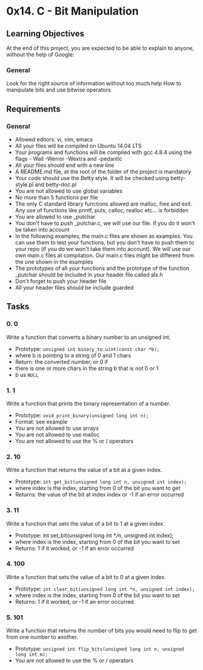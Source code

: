 # 0x14. C - Bit Manipulation


## Learning Objectives
At the end of this project, you are expected to be able to explain to anyone, without the help of Google:

### General
Look for the right source of information without too much help
How to manipulate bits and use bitwise operators

## Requirements
### General
* Allowed editors: vi, vim, emacs
* All your files will be compiled on Ubuntu 14.04 LTS
* Your programs and functions will be compiled with gcc 4.8.4 using the flags - Wall -Werror -Wextra and -pedantic
* All your files should end with a new line
* A README.md file, at the root of the folder of the project is mandatory
* Your code should use the Betty style. It will be checked using betty-style.pl and betty-doc.pl
* You are not allowed to use global variables
* No more than 5 functions per file
* The only C standard library functions allowed are malloc, free and exit. Any use of functions like printf, puts, calloc, realloc etc... is forbidden
* You are allowed to use _putchar
* You don't have to push _putchar.c, we will use our file. If you do it won't be taken into account
* In the following examples, the main.c files are shown as examples. You can use them to test your functions, but you don't have to push them to your repo (if you do we won't take them into account). We will use our own main.c files at compilation. Our main.c files might be different from the one shown in the examples
* The prototypes of all your functions and the prototype of the function _putchar should be included in your header file called alx.h
* Don't forget to push your header file
* All your header files should be include guarded

## Tasks
### 0. 0
Write a function that converts a binary number to an unsigned int.

* Prototype: ```unsigned int binary_to_uint(const char *b);```
* where b is pointing to a string of 0 and 1 chars
* Return: the converted number, or 0 if
* there is one or more chars in the string b that is not 0 or 1
* b us ```NULL```

### 1. 1
Write a function that prints the binary representation of a number.

* Prototype: ```void print_binary(unsigned long int n);```
* Format: see example
* You are not allowed to use arrays
* You are not allowed to use malloc
* You are not allowed to use the % or / operators

### 2. 10
Write a function that returns the value of a bit at a given index.

* Prototype: ```int get_bit(unsigned long int n, unsigned int index);```
* where index is the index, starting from 0 of the bit you want to get
* Returns: the value of the bit at index index or -1 if an error occurred

### 3. 11
Write a function that sets the value of a bit to 1 at a given index.

* Prototype: int set_bit(unsigned long int */n, unsigned int index);
* where index is the index, starting from 0 of the bit you want to set
* Returns: 1 if it worked, or -1 if an error occurred

### 4. 100
Write a function that sets the value of a bit to 0 at a given index.

* Prototype: ```int clear_bit(unsigned long int *n, unsigned int index);```
* where index is the index, starting from 0 of the bit you want to set
* Returns: 1 if it worked, or -1 if an error occurred

### 5. 101
Write a function that returns the number of bits you would need to flip to get from one number to another.

* Prototype: ```unsigned int flip_bits(unsigned long int n, unsigned long int m);```
* You are not allowed to use the % or / operators
